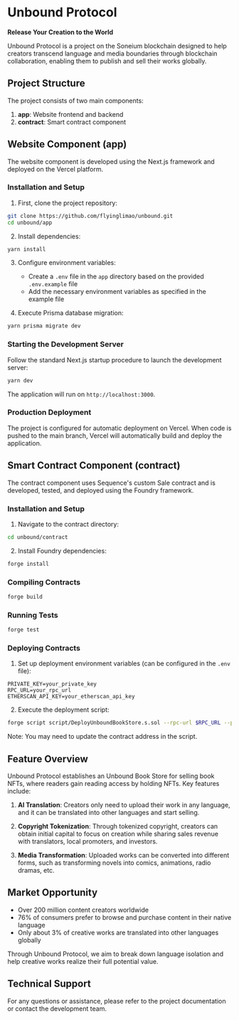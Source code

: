 # Unbound Protocol

**Release Your Creation to the World**

Unbound Protocol is a project on the Soneium blockchain designed to help creators transcend language and media boundaries through blockchain collaboration, enabling them to publish and sell their works globally.

## Project Structure

The project consists of two main components:

1. **app**: Website frontend and backend
2. **contract**: Smart contract component

## Website Component (app)

The website component is developed using the Next.js framework and deployed on the Vercel platform.

### Installation and Setup

1. First, clone the project repository:

```bash
git clone https://github.com/flyinglimao/unbound.git
cd unbound/app
```

2. Install dependencies:

```bash
yarn install
```

3. Configure environment variables:

   - Create a `.env` file in the `app` directory based on the provided `.env.example` file
   - Add the necessary environment variables as specified in the example file

4. Execute Prisma database migration:

```bash
yarn prisma migrate dev
```

### Starting the Development Server

Follow the standard Next.js startup procedure to launch the development server:

```bash
yarn dev
```

The application will run on `http://localhost:3000`.

### Production Deployment

The project is configured for automatic deployment on Vercel. When code is pushed to the main branch, Vercel will automatically build and deploy the application.

## Smart Contract Component (contract)

The contract component uses Sequence's custom Sale contract and is developed, tested, and deployed using the Foundry framework.

### Installation and Setup

1. Navigate to the contract directory:

```bash
cd unbound/contract
```

2. Install Foundry dependencies:

```bash
forge install
```

### Compiling Contracts

```bash
forge build
```

### Running Tests

```bash
forge test
```

### Deploying Contracts

1. Set up deployment environment variables (can be configured in the `.env` file):

```
PRIVATE_KEY=your_private_key
RPC_URL=your_rpc_url
ETHERSCAN_API_KEY=your_etherscan_api_key
```

2. Execute the deployment script:

```bash
forge script script/DeployUnboundBookStore.s.sol --rpc-url $RPC_URL --private-key $PRIVATE_KEY --broadcast
```

Note: You may need to update the contract address in the script.

## Feature Overview

Unbound Protocol establishes an Unbound Book Store for selling book NFTs, where readers gain reading access by holding NFTs. Key features include:

1. **AI Translation**: Creators only need to upload their work in any language, and it can be translated into other languages and start selling.

2. **Copyright Tokenization**: Through tokenized copyright, creators can obtain initial capital to focus on creation while sharing sales revenue with translators, local promoters, and investors.

3. **Media Transformation**: Uploaded works can be converted into different forms, such as transforming novels into comics, animations, radio dramas, etc.

## Market Opportunity

- Over 200 million content creators worldwide
- 76% of consumers prefer to browse and purchase content in their native language
- Only about 3% of creative works are translated into other languages globally

Through Unbound Protocol, we aim to break down language isolation and help creative works realize their full potential value.

## Technical Support

For any questions or assistance, please refer to the project documentation or contact the development team.
